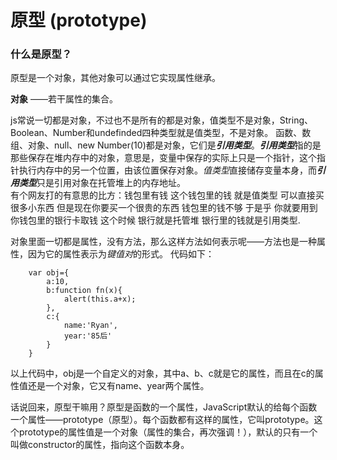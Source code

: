 # 原型 (prototype)
### 什么是原型？
原型是一个对象，其他对象可以通过它实现属性继承。

**对象** ——若干属性的集合。

js常说一切都是对象，不过也不是所有的都是对象，值类型不是对象，String、Boolean、Number和undefinded四种类型就是值类型，不是对象。
函数、数组、对象、null、new Number(10)都是对象，它们是***引用类型***。***引用类型***指的是那些保存在堆内存中的对象，意思是，变量中保存的实际上只是一个指针，这个指针执行内存中的另一个位置，由该位置保存对象。*值类型*直接储存变量本身，而***引用类型***只是引用对象在托管堆上的内存地址。  
有个网友打的有意思的比方：钱包里有钱  这个钱包里的钱 就是值类型  可以直接买很多小东西  但是现在你要买一个很贵的东西 钱包里的钱不够  于是乎 你就要用到你钱包里的银行卡取钱    这个时候 银行就是托管堆 银行里的钱就是引用类型.

对象里面一切都是属性，没有方法，那么这样方法如何表示呢——方法也是一种属性，因为它的属性表示为*键值对*的形式。
代码如下：

        var obj={
            a:10,
            b:function fn(x){
                alert(this.a+x);
            },
            c:{
                name:'Ryan',
                year:'85后'
            }
        }

以上代码中，obj是一个自定义的对象，其中a、b、c就是它的属性，而且在c的属性值还是一个对象，它又有name、year两个属性。

话说回来，原型干嘛用？原型是函数的一个属性，JavaScript默认的给每个函数一个属性——prototype（原型）。每个函数都有这样的属性，它叫prototype。这个prototype的属性值是一个对象（属性的集合，再次强调！），默认的只有一个叫做constructor的属性，指向这个函数本身。

